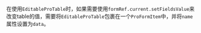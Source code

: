 在使用`EditableProTable`时，如果需要使用`formRef.current.setFieldsValue`来改变table的值，需要将`EditableProTable`包裹在一个`ProFormItem`中，并将`name`属性设置为`data`。
